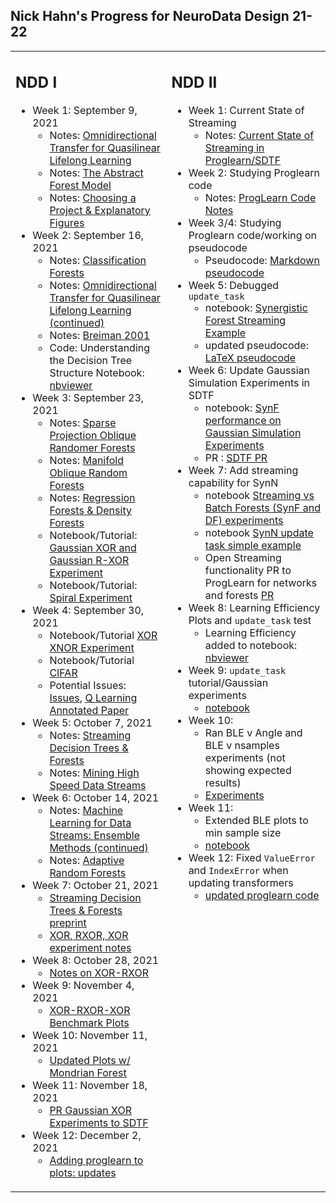 ## Nick Hahn's Progress for NeuroData Design 21-22
<table><tr><td valign="top" width="49%"> 

## NDD I
- Week 1: September 9, 2021
  -  Notes: [Omnidirectional Transfer for Quasilinear Lifelong Learning](https://github.com/NeuroDataDesign/ProgLearn_2021-2022/blob/main/Nick-Hahn/Week_1/omnidirectional_transfer.pdf)
  -  Notes: [The Abstract Forest Model](https://github.com/NeuroDataDesign/ProgLearn_2021-2022/blob/main/Nick-Hahn/Week_1/Ch3_The_Abstract_Forest_Model.pdf)
  -  Notes: [Choosing a Project & Explanatory Figures](https://github.com/NeuroDataDesign/ProgLearn_2021-2022/blob/main/Nick-Hahn/Week_1/projects_and_figures.md)
 - Week 2: September 16, 2021
    - Notes: [Classification Forests](https://github.com/NeuroDataDesign/ProgLearn_2021-2022/blob/main/Nick-Hahn/Week_2/ch4.pdf)
    - Notes: [Omnidirectional Transfer for Quasilinear Lifelong Learning (continued)](https://github.com/NeuroDataDesign/ProgLearn_2021-2022/blob/main/Nick-Hahn/Week_2/omnidirectional_transfer.pdf)
    - Notes: [Breiman 2001](https://github.com/NeuroDataDesign/ProgLearn_2021-2022/blob/main/Nick-Hahn/Week_2/Breiman2001.pdf)
    - Code: Understanding the Decision Tree Structure Notebook: [nbviewer](https://nbviewer.jupyter.org/github/NeuroDataDesign/ProgLearn_2021-2022/blob/main/Nick-Hahn/Week_2/classification_forests.ipynb)   
- Week 3: September 23, 2021
    - Notes: [Sparse Projection Oblique Randomer Forests](https://github.com/NeuroDataDesign/ProgLearn_2021-2022/blob/main/Nick-Hahn/Week_3/SPORF.pdf)
    - Notes: [Manifold Oblique Random Forests](https://github.com/NeuroDataDesign/ProgLearn_2021-2022/blob/main/Nick-Hahn/Week_3/MORF.pdf)
    - Notes: [Regression Forests & Density Forests](https://github.com/NeuroDataDesign/ProgLearn_2021-2022/blob/main/Nick-Hahn/Week_3/ch5_and_6.pdf)
    - Notebook/Tutorial: [Gaussian XOR and Gaussian R-XOR Experiment](https://nbviewer.jupyter.org/github/NeuroDataDesign/ProgLearn_2021-2022/blob/main/Nick-Hahn/Week_3/Gaussian_XOR_and_Gaussian_R_XOR_Experiment%281%29.ipynb)
    - Notebook/Tutorial: [Spiral Experiment](https://nbviewer.jupyter.org/github/NeuroDataDesign/ProgLearn_2021-2022/blob/main/Nick-Hahn/Week_3/Spiral_Experiment.ipynb)
- Week 4: September 30, 2021 
  - Notebook/Tutorial [XOR XNOR Experiment](https://nbviewer.jupyter.org/github/NeuroDataDesign/ProgLearn_2021-2022/blob/main/Nick-Hahn/Week_4/xor_xnor.ipynb) 
  - Notebook/Tutorial [CIFAR](https://nbviewer.jupyter.org/github/NeuroDataDesign/ProgLearn_2021-2022/blob/main/Nick-Hahn/Week_4/rotation_cifar.ipynb)
  - Potential Issues: [Issues](https://github.com/NeuroDataDesign/ProgLearn_2021-2022/blob/main/Nick-Hahn/Week_4/potential_issues.md), [Q Learning Annotated Paper](https://github.com/NeuroDataDesign/ProgLearn_2021-2022/blob/main/Nick-Hahn/Week_4/qlearning.pdf)
- Week 5: October 7, 2021
  - Notes: [Streaming Decision Trees & Forests](https://github.com/NeuroDataDesign/ProgLearn_2021-2022/blob/main/Nick-Hahn/Week_5/streaming_trees_and_forests.md)
  - Notes: [Mining High Speed Data Streams](https://github.com/NeuroDataDesign/ProgLearn_2021-2022/blob/main/Nick-Hahn/Week_5/highspeeddatastreams.pdf)
- Week 6: October 14, 2021
  - Notes: [Machine Learning for Data Streams: Ensemble Methods (continued)](https://github.com/NeuroDataDesign/ProgLearn_2021-2022/blob/main/Nick-Hahn/Week_5/streaming_trees_and_forests.md)
  - Notes: [Adaptive Random Forests](https://github.com/NeuroDataDesign/ProgLearn_2021-2022/blob/main/Nick-Hahn/Week_6/adaptive_random_forests.md)
- Week 7: October 21, 2021
  - [Streaming Decision Trees & Forests preprint](https://github.com/NeuroDataDesign/ProgLearn_2021-2022/blob/main/Nick-Hahn/Week_7/SDTF.pdf)
  - [XOR, RXOR, XOR experiment notes](https://github.com/NeuroDataDesign/ProgLearn_2021-2022/blob/main/Nick-Hahn/Week_7/experiment_notes.md)
- Week 8: October 28, 2021 
  - [Notes on XOR-RXOR]() 
- Week 9: November 4, 2021
  - [XOR-RXOR-XOR Benchmark Plots](https://github.com/NeuroDataDesign/ProgLearn_2021-2022/blob/main/Nick-Hahn/Week_9/streaming_benchmarks.md)
- Week 10: November 11, 2021
  - [Updated Plots w/ Mondrian Forest](https://github.com/NeuroDataDesign/ProgLearn_2021-2022/blob/main/Nick-Hahn/Week_10/benchmark_plots.md) 
- Week 11: November 18, 2021 
  - [PR Gaussian XOR Experiments to SDTF](https://github.com/neurodata/SDTF/pull/30)
- Week 12: December 2, 2021
  - [Adding proglearn to plots: updates](https://github.com/NeuroDataDesign/ProgLearn_2021-2022/blob/main/Nick-Hahn/Week_12/updates.md) 

<!-- Column 2                               -->
</td><td valign="top" width="50%">

## NDD II
- Week 1: Current State of Streaming
  - Notes: [Current State of Streaming in Proglearn/SDTF](https://github.com/nhahn7/ProgLearn_2021-2022/blob/main/Nick-Hahn/NDD_II/Week_1/updates_pseudocode.md)
- Week 2: Studying Proglearn code
  - Notes: [ProgLearn Code Notes](https://github.com/nhahn7/ProgLearn_2021-2022/blob/main/Nick-Hahn/NDD_II/Week_2/notes.md)
- Week 3/4: Studying Proglearn code/working on pseudocode
  - Pseudocode: [Markdown pseudocode](https://github.com/nhahn7/ProgLearn_2021-2022/blob/main/Nick-Hahn/NDD_II/Week_4/updated_pseudocode.md)
- Week 5: Debugged `update_task`
  - notebook: [Synergistic Forest Streaming Example](https://nbviewer.org/github/nhahn7/ProgLearn_2021-2022/blob/main/Nick-Hahn/NDD_II/Week_5/synf_example.ipynb)
  - updated pseudocode: [LaTeX pseudocode](https://github.com/nhahn7/ProgLearn_2021-2022/blob/main/Nick-Hahn/NDD_II/Week_5/pseudocode.md)
- Week 6: Update Gaussian Simulation Experiments in SDTF
  - notebook: [SynF performance on Gaussian Simulation Experiments](https://sdtf.neurodata.io/xor_experiments.html)
  - PR : [SDTF PR](https://github.com/neurodata/SDTF/pull/42)
- Week 7: Add streaming capability for SynN
  - notebook [Streaming vs Batch Forests (SynF and DF) experiments](https://nbviewer.org/github/nhahn7/ProgLearn_2021-2022/blob/main/Nick-Hahn/NDD_II/Week_7/batch_vs_streaming_synf.ipynb)
  - notebook [SynN update task simple example](https://nbviewer.org/github/nhahn7/ProgLearn_2021-2022/blob/main/Nick-Hahn/NDD_II/Week_7/synN_update_task.ipynb)
  - Open Streaming functionality PR to ProgLearn for networks and forests [PR](https://github.com/neurodata/ProgLearn/pull/537)
- Week 8: Learning Efficiency Plots and `update_task` test
  - Learning Efficiency added to notebook: [nbviewer](https://nbviewer.org/github/nhahn7/ProgLearn_2021-2022/blob/main/Nick-Hahn/NDD_II/Week_8/batch_vs_streaming_synf.ipynb)
- Week 9: `update_task` tutorial/Gaussian experiments 
    - [notebook](https://nbviewer.org/github/nhahn7/ProgLearn_2021-2022/blob/main/Nick-Hahn/NDD_II/Week_9/streaming_synf_experiments_.ipynb)
- Week 10: 
  - Ran BLE v Angle and BLE v nsamples experiments (not showing expected results)
  - [Experiments](https://nbviewer.org/github/nhahn7/ProgLearn_2021-2022/blob/main/Nick-Hahn/NDD_II/Week_10/4_07_streaming_synf_experiments.ipynb)
- Week 11: 
  - Extended BLE plots to min sample size 
  - [notebook](https://nbviewer.org/github/nhahn7/ProgLearn_2021-2022/blob/main/Nick-Hahn/NDD_II/Week_11/streaming_synf_experiments.ipynb)
- Week 12: Fixed `ValueError` and `IndexError` when updating transformers
  - [updated proglearn code](https://github.com/neurodata/ProgLearn/pull/537/commits/36bc5aefba819d27fd1ac5e31e89c2724c85220b)






</td></tr></table>
